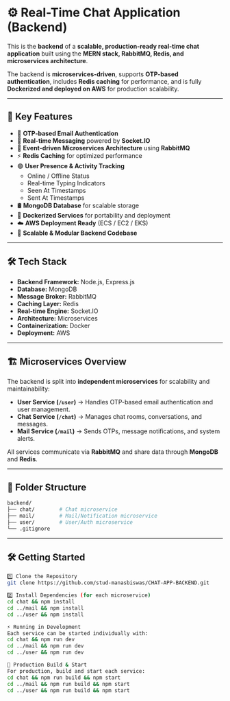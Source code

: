 # ⚙️ Real-Time Chat Application (Backend)

This is the **backend** of a **scalable, production-ready real-time chat application** built using the **MERN stack, RabbitMQ, Redis, and microservices architecture**.  

The backend is **microservices-driven**, supports **OTP-based authentication**, includes **Redis caching** for performance, and is fully **Dockerized and deployed on AWS** for production scalability.  

---

## 🌟 Key Features

- 🔐 **OTP-based Email Authentication**  
- 💬 **Real-time Messaging** powered by **Socket.IO**  
- 📡 **Event-driven Microservices Architecture** using **RabbitMQ**  
- ⚡ **Redis Caching** for optimized performance  
- 🟢 **User Presence & Activity Tracking**  
  - Online / Offline Status  
  - Real-time Typing Indicators  
  - Seen At Timestamps  
  - Sent At Timestamps  
- 🛢 **MongoDB Database** for scalable storage  
- 🐳 **Dockerized Services** for portability and deployment  
- ☁️ **AWS Deployment Ready** (ECS / EC2 / EKS)  
- 🧩 **Scalable & Modular Backend Codebase**  

---

## 🛠️ Tech Stack

- **Backend Framework:** Node.js, Express.js  
- **Database:** MongoDB  
- **Message Broker:** RabbitMQ  
- **Caching Layer:** Redis  
- **Real-time Engine:** Socket.IO  
- **Architecture:** Microservices  
- **Containerization:** Docker  
- **Deployment:** AWS  

---

## 🏗️ Microservices Overview

The backend is split into **independent microservices** for scalability and maintainability:

- **User Service (`/user`)** → Handles OTP-based email authentication and user management.  
- **Chat Service (`/chat`)** → Manages chat rooms, conversations, and messages.  
- **Mail Service (`/mail`)** → Sends OTPs, message notifications, and system alerts.  

All services communicate via **RabbitMQ** and share data through **MongoDB** and **Redis**.

---
## 📂 Folder Structure

```bash
backend/
├── chat/        # Chat microservice
├── mail/        # Mail/Notification microservice
├── user/        # User/Auth microservice
└── .gitignore

```
---

## 🛠️ Getting Started


```bash
1️⃣ Clone the Repository
git clone https://github.com/stud-manasbiswas/CHAT-APP-BACKEND.git

2️⃣ Install Dependencies (for each microservice)
cd chat && npm install
cd ../mail && npm install
cd ../user && npm install

⚡ Running in Development
Each service can be started individually with:
cd chat && npm run dev
cd ../mail && npm run dev
cd ../user && npm run dev

🚀 Production Build & Start
For production, build and start each service:
cd chat && npm run build && npm start
cd ../mail && npm run build && npm start
cd ../user && npm run build && npm start
